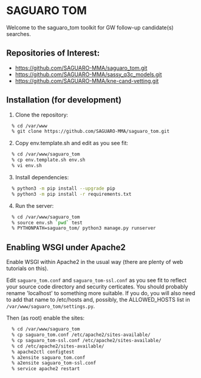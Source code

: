# SAGUARO TOM #

Welcome to the saguaro_tom toolkit for GW follow-up candidate(s) searches.

## Repositories of Interest:

  * https://github.com/SAGUARO-MMA/saguaro_tom.git
  * https://github.com/SAGUARO-MMA/sassy_q3c_models.git
  * https://github.com/SAGUARO-MMA/kne-cand-vetting.git

## Installation (for development)

 1. Clone the repository:

  ```bash
    % cd /var/www
    % git clone https://github.com/SAGUARO-MMA/saguaro_tom.git
  ```

 2. Copy env.template.sh and edit as you see fit:

  ```bash
    % cd /var/www/saguaro_tom
    % cp env.template.sh env.sh
    % vi env.sh
  ```

  3. Install dependencies:

  ```bash
    % python3 -m pip install --upgrade pip
    % python3 -m pip install -r requirements.txt
  ```

  4. Run the server:

  ```bash
    % cd /var/www/saguaro_tom
    % source env.sh `pwd` test
    % PYTHONPATH=saguaro_tom/ python3 manage.py runserver
  ```

## Enabling WSGI under Apache2

Enable WSGI within Apache2 in the usual way (there are plenty of web tutorials on this).

Edit `saguaro_tom.conf` and `saguaro_tom-ssl.conf` as you see fit to reflect your source
code directory and security certicates. You should probably rename 'localhost' to something
more suitable. If you do, you will also need to add that name to /etc/hosts and, possibly,
the ALLOWED_HOSTS list in `/var/www/saguaro_tom/settings.py`.


Then (as root) enable the sites:

  ```bash
    % cd /var/www/saguaro_tom
    % cp saguaro_tom.conf /etc/apache2/sites-available/
    % cp saguaro_tom-ssl.conf /etc/apache2/sites-available/
    % cd /etc/apache2/sites-available/
    % apache2ctl configtest
    % a2ensite saguaro_tom.conf
    % a2ensite saguaro_tom-ssl.conf
    % service apache2 restart
  ```
